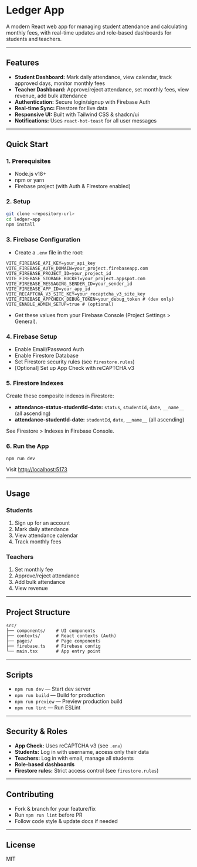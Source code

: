 # Ledger App

A modern React web app for managing student attendance and calculating monthly fees, with real-time updates and role-based dashboards for students and teachers.

---

## Features
- **Student Dashboard:** Mark daily attendance, view calendar, track approved days, monitor monthly fees
- **Teacher Dashboard:** Approve/reject attendance, set monthly fees, view revenue, add bulk attendance
- **Authentication:** Secure login/signup with Firebase Auth
- **Real-time Sync:** Firestore for live data
- **Responsive UI:** Built with Tailwind CSS & shadcn/ui
- **Notifications:** Uses `react-hot-toast` for all user messages

---

## Quick Start

### 1. Prerequisites
- Node.js v18+
- npm or yarn
- Firebase project (with Auth & Firestore enabled)

### 2. Setup
```bash
git clone <repository-url>
cd ledger-app
npm install
```

### 3. Firebase Configuration
- Create a `.env` file in the root:
```
VITE_FIREBASE_API_KEY=your_api_key
VITE_FIREBASE_AUTH_DOMAIN=your_project.firebaseapp.com
VITE_FIREBASE_PROJECT_ID=your_project_id
VITE_FIREBASE_STORAGE_BUCKET=your_project.appspot.com
VITE_FIREBASE_MESSAGING_SENDER_ID=your_sender_id
VITE_FIREBASE_APP_ID=your_app_id
VITE_RECAPTCHA_V3_SITE_KEY=your_recaptcha_v3_site_key
VITE_FIREBASE_APPCHECK_DEBUG_TOKEN=your_debug_token # (dev only)
VITE_ENABLE_ADMIN_SETUP=true # (optional)
```
- Get these values from your Firebase Console (Project Settings > General).

### 4. Firebase Setup
- Enable Email/Password Auth
- Enable Firestore Database
- Set Firestore security rules (see `firestore.rules`)
- [Optional] Set up App Check with reCAPTCHA v3

### 5. Firestore Indexes
Create these composite indexes in Firestore:
- **attendance-status-studentId-date:** `status`, `studentId`, `date`, `__name__` (all ascending)
- **attendance-studentId-date:** `studentId`, `date`, `__name__` (all ascending)

See Firestore > Indexes in Firebase Console.

### 6. Run the App
```bash
npm run dev
```
Visit [http://localhost:5173](http://localhost:5173)

---

## Usage

### Students
1. Sign up for an account
2. Mark daily attendance
3. View attendance calendar
4. Track monthly fees

### Teachers
1. Set monthly fee
2. Approve/reject attendance
3. Add bulk attendance
4. View revenue

---

## Project Structure
```
src/
├── components/    # UI components
├── contexts/      # React contexts (Auth)
├── pages/         # Page components
├── firebase.ts    # Firebase config
└── main.tsx       # App entry point
```

---

## Scripts
- `npm run dev` — Start dev server
- `npm run build` — Build for production
- `npm run preview` — Preview production build
- `npm run lint` — Run ESLint

---

## Security & Roles
- **App Check:** Uses reCAPTCHA v3 (see `.env`)
- **Students:** Log in with username, access only their data
- **Teachers:** Log in with email, manage all students
- **Role-based dashboards**
- **Firestore rules:** Strict access control (see `firestore.rules`)

---

## Contributing
- Fork & branch for your feature/fix
- Run `npm run lint` before PR
- Follow code style & update docs if needed

---

## License
MIT
